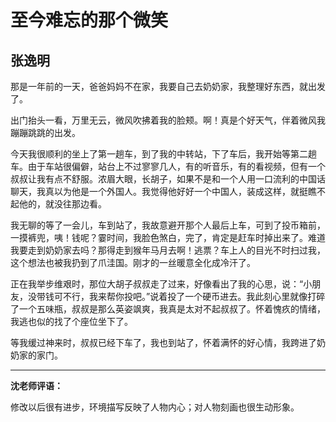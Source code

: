 # 至今难忘的那个微笑 #

## 张逸明 ##

那是一年前的一天，爸爸妈妈不在家，我要自己去奶奶家，我整理好东西，就出发了。

出门抬头一看，万里无云，微风吹拂着我的脸颊。啊！真是个好天气，伴着微风我蹦蹦跳跳的出发。

今天我很顺利的坐上了第一趟车，到了我的中转站，下了车后，我开始等第二趟车。由于车站很偏僻，站台上不过寥寥几人，有的听音乐，有的看视频，但有一个叔叔让我有点不舒服。浓眉大眼，长胡子，如果不是和一个人用一口流利的中国话聊天，我真以为他是一个外国人。我觉得他好好一个中国人，装成这样，就挺瞧不起他的，就没往那边看。

我无聊的等了一会儿，车到站了，我故意避开那个人最后上车，可到了投币箱前，一摸裤兜，咦！钱呢？霎时间，我脸色煞白，完了，肯定是赶车时掉出来了。难道我要走到奶奶家去吗？那得走到猴年马月去啊！逃票？车上人的目光不时扫过我，这个想法也被我扔到了爪洼国。刚才的一丝暖意全化成冷汗了。

正在我举步维艰时，那位大胡子叔叔走了过来，好像看出了我的心思，说：“小朋友，没带钱可不行，我来帮你投吧。”说着投了一个硬币进去。我此刻心里就像打碎了一个五味瓶，叔叔是那么英姿飒爽，我真是太对不起叔叔了。怀着愧疚的情绪，我逃也似的找了个座位坐下了。

等我缓过神来时，叔叔已经下车了，我也到站了，怀着满怀的好心情，我跨进了奶奶家的家门。

-------------------------------------

**沈老师评语：**

修改以后很有进步，环境描写反映了人物内心；对人物刻画也很生动形象。

